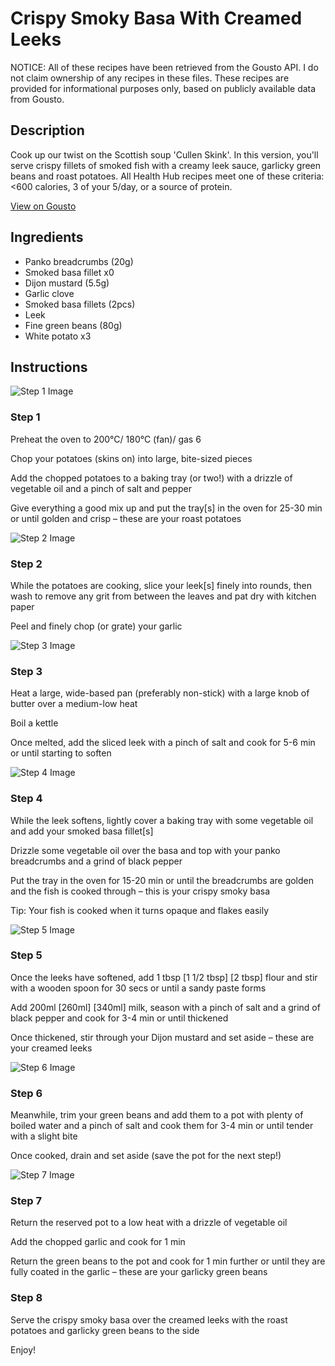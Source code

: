 # Crispy Smoky Basa With Creamed Leeks

NOTICE: All of these recipes have been retrieved from the Gousto API. I do not claim ownership of any recipes in these files. These recipes are provided for informational purposes only, based on publicly available data from Gousto.

## Description

Cook up our twist on the Scottish soup 'Cullen Skink'. In this version, you'll serve crispy fillets of smoked fish with a creamy leek sauce, garlicky green beans and roast potatoes. All Health Hub recipes meet one of these criteria: <600 calories, 3 of your 5/day, or a source of protein.

[View on Gousto](https://www.gousto.co.uk/recipes/cookbook/crisp-smoky-fish-with-creamed-leeks)

## Ingredients

- Panko breadcrumbs (20g)
- Smoked basa fillet x0
- Dijon mustard (5.5g)
- Garlic clove
- Smoked basa fillets (2pcs)
- Leek
- Fine green beans (80g)
- White potato x3

## Instructions

![Step 1 Image](https://production-media.gousto.co.uk/cms/recipe-step-image/1160.-step-1-x200.jpg)

### Step 1

Preheat the oven to 200°C/ 180°C (fan)/ gas 6

Chop your potatoes (skins on) into large, bite-sized pieces

Add the chopped potatoes to a baking tray (or two!) with a drizzle of vegetable oil and a pinch of salt and pepper

Give everything a good mix up and put the tray[s] in the oven for 25-30 min or until golden and crisp – these are your roast potatoes

![Step 2 Image](https://production-media.gousto.co.uk/cms/recipe-step-image/1160.-step-2-x200.jpg)

### Step 2

While the potatoes are cooking, slice your leek[s] finely into rounds, then wash to remove any grit from between the leaves and pat dry with kitchen paper

Peel and finely chop (or grate) your garlic

![Step 3 Image](https://production-media.gousto.co.uk/cms/recipe-step-image/1160.-step-3-x200.jpg)

### Step 3

Heat a large, wide-based pan (preferably non-stick) with a large knob of butter over a medium-low heat

Boil a kettle

Once melted, add the sliced leek with a pinch of salt and cook for 5-6 min or until starting to soften

![Step 4 Image](https://production-media.gousto.co.uk/cms/recipe-step-image/1160.-step-4-x200.jpg)

### Step 4

While the leek softens, lightly cover a baking tray with some vegetable oil and add your smoked basa fillet[s]

Drizzle some vegetable oil over the basa and top with your panko breadcrumbs and a grind of black pepper

Put the tray in the oven for 15-20 min or until the breadcrumbs are golden and the fish is cooked through – this is your crispy smoky basa

Tip: Your fish is cooked when it turns opaque and flakes easily

![Step 5 Image](https://production-media.gousto.co.uk/cms/recipe-step-image/1160.-step-5-x200.jpg)

### Step 5

Once the leeks have softened, add 1 tbsp <span class="text-purple">[1 1/2 tbsp]</span> <span class="text-danger">[2 tbsp]</span> flour and stir with a wooden spoon for 30 secs or until a sandy paste forms

Add 200m<span class="text-purple">l [260ml]</span> <span class="text-danger">[340ml]</span> milk, season with a pinch of salt and a grind of black pepper and cook for 3-4 min or until thickened

Once thickened, stir through your Dijon mustard and set aside – these are your creamed leeks

![Step 6 Image](https://production-media.gousto.co.uk/cms/recipe-step-image/step-6-1652685413283-x200.jpg)

### Step 6

Meanwhile, trim your green beans and add them to a pot with plenty of boiled water and a pinch of salt and cook them for 3-4 min or until tender with a slight bite

Once cooked, drain and set aside (save the pot for the next step!)

![Step 7 Image](https://production-media.gousto.co.uk/cms/recipe-step-image/step-7-1652685422351-x200.jpg)

### Step 7

Return the reserved pot to a low heat with a drizzle of vegetable oil

Add the chopped garlic and cook for 1 min

Return the green beans to the pot and cook for 1 min further or until they are fully coated in the garlic – these are your garlicky green beans

### Step 8

Serve the crispy smoky basa over the creamed leeks with the roast potatoes and garlicky green beans to the side

Enjoy!

